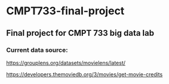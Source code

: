# CMPT733-final-project

## Final project for CMPT 733 big data lab

### Current data source:

https://grouplens.org/datasets/movielens/latest/

https://developers.themoviedb.org/3/movies/get-movie-credits